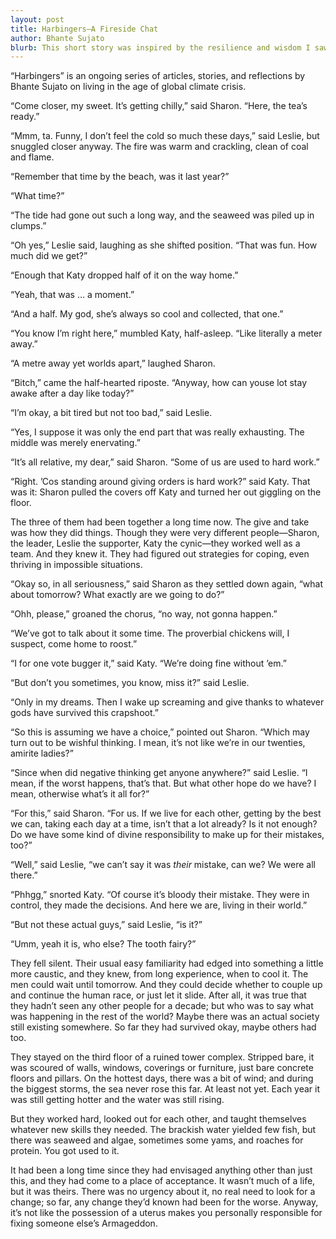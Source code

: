 ```yaml
---
layout: post
title: Harbingers—A Fireside Chat
author: Bhante Sujato
blurb: This short story was inspired by the resilience and wisdom I saw in women of an older generation. “Sharon” is the prototypical Aussie woman’s name; “Leslie” is one of the strongest women I know; and “Katy” is named after a leading character in a story by Joanna Russ, the first line of which somehow stuck with me for four decades.
---
```


<p class="preamble">“Harbingers” is an ongoing series of articles, stories, and reflections by Bhante Sujato on living in the age of global climate crisis.</p>

“Come closer, my sweet. It’s getting chilly,” said Sharon. “Here, the tea’s ready.”

“Mmm, ta. Funny, I don’t feel the cold so much these days,” said Leslie, but snuggled closer anyway. The fire was warm and crackling, clean of coal and flame.

“Remember that time by the beach, was it last year?”

“What time?”

“The tide had gone out such a long way, and the seaweed was piled up in clumps.”

“Oh yes,” Leslie said, laughing as she shifted position. “That was fun. How much did we get?”

“Enough that Katy dropped half of it on the way home.”

“Yeah, that was … a moment.”

“And a half. My god, she’s always so cool and collected, that one.”

“You know I’m right here,” mumbled Katy, half-asleep. “Like literally a meter away.”

“A metre away yet worlds apart,” laughed Sharon.

“Bitch,” came the half-hearted riposte. “Anyway, how can youse lot stay awake after a day like today?”

“I’m okay, a bit tired but not too bad,” said Leslie.

“Yes, I suppose it was only the end part that was really exhausting. The middle was merely enervating.”

“It’s all relative, my dear,” said Sharon. “Some of us are used to hard work.”

“Right. ’Cos standing around giving orders is hard work?” said Katy. That was it: Sharon pulled the covers off Katy and turned her out giggling on the floor.

The three of them had been together a long time now. The give and take was how they did things. Though they were very different people—Sharon, the leader, Leslie the supporter, Katy the cynic—they worked well as a team. And they knew it. They had figured out strategies for coping, even thriving in impossible situations.

“Okay so, in all seriousness,” said Sharon as they settled down again, “what about tomorrow? What exactly are we going to do?”

“Ohh, please,” groaned the chorus, “no way, not gonna happen.”

“We’ve got to talk about it some time. The proverbial chickens will, I suspect, come home to roost.”

“I for one vote bugger it,” said Katy. “We’re doing fine without ’em.”

“But don’t you sometimes, you know, miss it?” said Leslie.

“Only in my dreams. Then I wake up screaming and give thanks to whatever gods have survived this crapshoot.”

“So this is assuming we have a choice,” pointed out Sharon. “Which may turn out to be wishful thinking. I mean, it’s not like we’re in our twenties, amirite ladies?”

“Since when did negative thinking get anyone anywhere?” said Leslie. “I mean, if the worst happens, that’s that. But what other hope do we have? I mean, otherwise what’s it all for?”

“For this,” said Sharon. “For us. If we live for each other, getting by the best we can, taking each day at a time, isn’t that a lot already? Is it not enough? Do we have some kind of divine responsibility to make up for their mistakes, too?”

“Well,” said Leslie, “we can’t say it was *their* mistake, can we? We were all there.”

“Phhgg,” snorted Katy. “Of course it’s bloody their mistake. They were in control, they made the decisions. And here we are, living in their world.”

“But not these actual guys,” said Leslie, “is it?”

“Umm, yeah it is, who else? The tooth fairy?”

They fell silent. Their usual easy familiarity had edged into something a little more caustic, and they knew, from long experience, when to cool it. The men could wait until tomorrow. And they could decide whether to couple up and continue the human race, or just let it slide. After all, it was true that they hadn’t seen any other people for a decade; but who was to say what was happening in the rest of the world? Maybe there was an actual society still existing somewhere. So far they had survived okay, maybe others had too.

They stayed on the third floor of a ruined tower complex. Stripped bare, it was scoured of walls, windows, coverings or furniture, just bare concrete floors and pillars. On the hottest days, there was a bit of wind; and during the biggest storms, the sea never rose this far. At least not yet. Each year it was still getting hotter and the water was still rising. 

But they worked hard, looked out for each other, and taught themselves whatever new skills they needed. The brackish water yielded few fish, but there was seaweed and algae, sometimes some yams, and roaches for protein. You got used to it. 

It had been a long time since they had envisaged anything other than just this, and they had come to a place of acceptance. It wasn’t much of a life, but it was theirs. There was no urgency about it, no real need to look for a change; so far, any change they’d known had been for the worse. Anyway, it’s not like the possession of a uterus makes you personally responsible for fixing someone else’s Armageddon.
